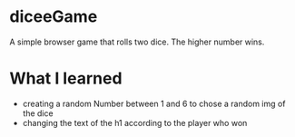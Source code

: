 # diceeGame
A simple browser game that rolls two dice. The higher number wins. 
# What I learned
* creating a random Number between 1 and 6 to chose a random img of the dice
* changing the text of the h1 according to the player who won
